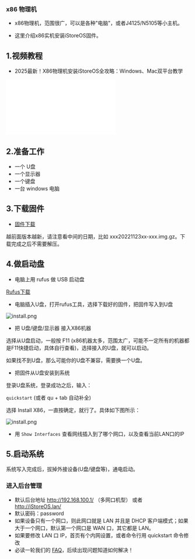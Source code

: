 ### x86 物理机

* x86物理机，范围很广，可以是各种"电脑"，或者J4125/N5105等小主机。

* 这里介绍x86实机安装iStoreOS固件。

## 1.视频教程

* 2025最新！X86物理机安装iStoreOS全攻略：Windows、Mac双平台教学

<iframe src="//player.bilibili.com/player.html?bvid=BV1hWo2YAEwv&page=1&autoplay=0" scrolling="no" border="0" frameborder="no" framespacing="0" allowfullscreen="true"> </iframe>

<!-- * 已过时

<iframe src="//player.bilibili.com/player.html?aid=811882019&bvid=BV1p34y1j7Jw&cid=729311389&page=1" scrolling="no" border="0" frameborder="no" framespacing="0" allowfullscreen="true"> </iframe> -->

## 2.准备工作

* 一个 U盘
* 一个显示器
* 一个键盘
* 一台 windows 电脑

## 3.下载固件

* [固件下载](https://site.istoreos.com/firmware/download?devicename=x86_64&firmware=iStoreOS)

越前面版本越新，请注意看中间的日期，比如 xxx20221123xx-xxx.img.gz。下载完成之后不需要解压。

## 4.做启动盘

* 电脑上用 rufus 做 USB 启动盘 

[Rufus下载](https://rufus.ie/zh/)

* 电脑插入U盘，打开rufus工具，选择下载好的固件，把固件写入到U盘

![install.png](./install/install_x86.png)

* 把 U盘/键盘/显示器 接入X86机器

选择从U盘启动，一般按 F11 (x86机器太多，范围太广，可能不一定所有的机器都是F11快捷启动，具体自行查看)，选择接入的U盘，就可以启动。

如果找不到U盘，那么可能你的U盘不兼容，需要换一个U盘。

* 把固件从U盘安装到系统

登录U盘系统，登录成功之后，输入：

`quickstart` (或者 qu + tab 自动补全)

选择 Install X86，一直按确定，就行了。具体如下图所示：

![install.png](./install/install.png)

* 用 `Show Interfaces` 查看网线插入到了哪个网口，以及查看当前LAN口的IP

## 5.启动系统

系统写入完成后，拔掉外接设备(U盘/键盘等)，通电启动。

### 进入后台管理

* 默认后台地址 http://192.168.100.1/ （多网口机型） 或者 http://iStoreOS.lan/
* 默认密码：password
* 如果设备只有一个网口，则此网口就是 LAN 并且是 DHCP 客户端模式；如果大于一个网口，默认第一个网口是 WAN 口，其它都是 LAN。
* 如果要修改 LAN 口 IP，首页有个内网设置，或者命令行用 quickstart 命令修改
* 必读一轮我们的 [FAQ](/zh/guide/istoreos/question.html)，后续出现问题知道如何解决！
